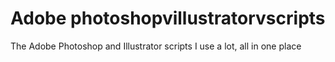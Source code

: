 Adobe photoshopvillustratorvscripts
===================================

The Adobe Photoshop and Illustrator scripts I use a lot, all in one place
